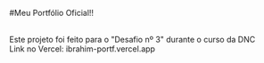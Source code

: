 #Meu Portfólio Oficial!!<br><br>

Este projeto foi feito para o "Desafio nº 3" durante o curso da DNC<br>
Link no Vercel: ibrahim-portf.vercel.app
 
